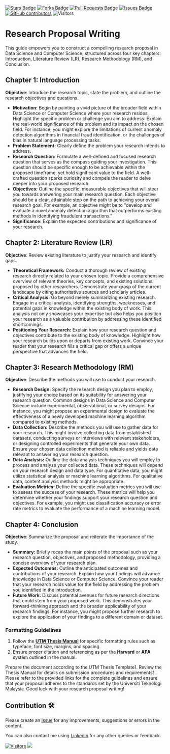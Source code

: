 <a href="https://github.com/drshahizan/research-design/stargazers"><img src="https://img.shields.io/github/stars/drshahizan/research-design" alt="Stars Badge"/></a>
<a href="https://github.com/drshahizan/research-design/network/members"><img src="https://img.shields.io/github/forks/drshahizan/research-design" alt="Forks Badge"/></a>
<a href="https://github.com/drshahizan/research-design/pulls"><img src="https://img.shields.io/github/issues-pr/drshahizan/research-design" alt="Pull Requests Badge"/></a>
<a href="https://github.com/drshahizan/research-design"><img src="https://img.shields.io/github/issues/drshahizan/research-design" alt="Issues Badge"/></a>
<a href="https://github.com/drshahizan/research-design/graphs/contributors"><img alt="GitHub contributors" src="https://img.shields.io/github/contributors/drshahizan/research-design?color=2b9348"></a>
![Visitors](https://api.visitorbadge.io/api/visitors?path=https%3A%2F%2Fgithub.com%2Fdrshahizan%2MCSD1043&labelColor=%23d9e3f0&countColor=%23697689&style=flat)

# Research Proposal Writing

This guide empowers you to construct a compelling research proposal in Data Science and Computer Science, structured across four key chapters: Introduction, Literature Review (LR), Research Methodology (RM), and Conclusion. 

## Chapter 1: Introduction
**Objective**: Introduce the research topic, state the problem, and outline the research objectives and questions.

* **Motivation:**  Begin by painting a vivid picture of the broader field within Data Science or Computer Science where your research resides.  Highlight the specific problem or challenge you aim to address.  Explain the real-world significance of this problem and its impact on the chosen field.  For instance, you might explore the limitations of current anomaly detection algorithms in financial fraud identification, or the challenges of bias in natural language processing tasks.
* **Problem Statement:** Clearly define the problem your research intends to address.
* **Research Question:**  Formulate a well-defined and focused research question that serves as the compass guiding your investigation. This question should be specific enough to be achievable within the proposed timeframe, yet hold significant value to the field.  A well-crafted question sparks curiosity and compels the reader to delve deeper into your proposed research. 
* **Objectives:**  Outline the specific, measurable objectives that will steer you towards answering your main research question.  Each objective should be a clear, attainable step on the path to achieving your overall research goal.  For example, an objective might be to "develop and evaluate a novel anomaly detection algorithm that outperforms existing methods in identifying fraudulent transactions."
* **Significance:** Explain the expected contributions and significance of your research.


## Chapter 2: Literature Review (LR)
**Objective**: Review existing literature to justify your research and identify gaps.

* **Theoretical Framework:** Conduct a thorough review of existing research directly related to your chosen topic.  Provide a comprehensive overview of relevant theories, key concepts, and existing solutions proposed by other researchers.  Demonstrate your grasp of the current landscape by citing authoritative sources and scholarly articles.
* **Critical Analysis:**  Go beyond merely summarizing existing research.  Engage in a critical analysis, identifying strengths, weaknesses, and potential gaps in knowledge within the existing body of work.  This analysis not only showcases your expertise but also helps you position your research as a valuable contribution by addressing these identified shortcomings. 
* **Positioning Your Research:**  Explain how your research question and objectives contribute to the existing body of knowledge.  Highlight how your research builds upon or departs from existing work.  Convince your reader that your research fills a critical gap or offers a unique perspective that advances the field. 

## Chapter 3: Research Methodology (RM) 
**Objective**: Describe the methods you will use to conduct your research.

* **Research Design:**  Specify the research design you plan to employ, justifying your choice based on its suitability for answering your research question. Common designs in Data Science and Computer Science include experimental, observational, or survey designs.  For instance, you might propose an experimental design to evaluate the effectiveness of a newly developed machine learning algorithm compared to existing methods. 
* **Data Collection:**  Describe the methods you will use to gather data for your research. This might involve collecting data from established datasets, conducting surveys or interviews with relevant stakeholders, or designing controlled experiments that generate your own data.  Ensure your chosen data collection method is reliable and yields data relevant to answering your research question.
* **Data Analysis:**  Outline the data analysis techniques you will employ to process and analyze your collected data.  These techniques will depend on your research design and data type.  For quantitative data, you might utilize statistical analysis or machine learning algorithms.  For qualitative data, content analysis methods might be appropriate. 
* **Evaluation Metrics:** Define the specific evaluation metrics you will use to assess the success of your research.  These metrics will help you determine whether your findings support your research question and objectives.  For example, you might use classification accuracy or error rate metrics to evaluate the performance of a machine learning model.

## Chapter 4: Conclusion
**Objective**: Summarize the proposal and reiterate the importance of the study.

* **Summary:** Briefly recap the main points of the proposal such as your research question, objectives, and proposed methodology, providing a concise overview of your research plan.
* **Expected Outcomes:**  Outline the anticipated outcomes and contributions of your research.  Explain how your findings will advance knowledge in Data Science or Computer Science.  Convince your reader that your research holds value for the field by addressing the problem you identified in the introduction. 
* **Future Work:**  Discuss potential avenues for future research directions that could stem from your proposed work.  This demonstrates your forward-thinking approach and the broader applicability of your research findings.  For instance, you might propose further research to explore the application of your findings to a different domain or dataset.

### Formatting Guidelines

1. Follow the **[UTM Thesis Manual](https://sps.utm.my/thesis-formatting-2023/)** for specific formatting rules such as typeface, font size, margins, and spacing.
2. Ensure proper citation and referencing as per the **Harvard** or **APA** system outlined in the manual.

Prepare the document according to the UTM Thesis Template1.
Review the Thesis Manual for details on submission procedures and requirements1.
Please refer to the provided links for the complete guidelines and ensure that your proposal adheres to the standards set by the Universiti Teknologi Malaysia. Good luck with your research proposal writing!

## Contribution 🛠️
Please create an [Issue](https://github.com/drshahizan/MCSD1043/issues) for any improvements, suggestions or errors in the content.

You can also contact me using [Linkedin](https://www.linkedin.com/in/drshahizan/) for any other queries or feedback.

[![Visitors](https://api.visitorbadge.io/api/visitors?path=https%3A%2F%2Fgithub.com%2Fdrshahizan&labelColor=%23697689&countColor=%23555555&style=plastic)](https://visitorbadge.io/status?path=https%3A%2F%2Fgithub.com%2Fdrshahizan)
![](https://hit.yhype.me/github/profile?user_id=81284918)
